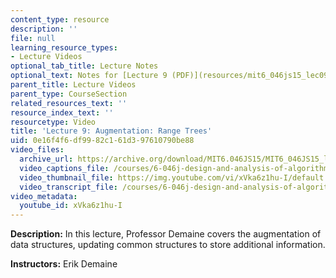 ```yaml
---
content_type: resource
description: ''
file: null
learning_resource_types:
- Lecture Videos
optional_tab_title: Lecture Notes
optional_text: Notes for [Lecture 9 (PDF)](resources/mit6_046js15_lec09) are available.
parent_title: Lecture Videos
parent_type: CourseSection
related_resources_text: ''
resource_index_text: ''
resourcetype: Video
title: 'Lecture 9: Augmentation: Range Trees'
uid: 0e16f4f6-df99-82c1-61d3-97610790be88
video_files:
  archive_url: https://archive.org/download/MIT6.046JS15/MIT6_046JS15_lec09_300k.mp4
  video_captions_file: /courses/6-046j-design-and-analysis-of-algorithms-spring-2015/45f27f0ddc5955e79f3cbfe9e2ee0fa5_xVka6z1hu-I.vtt
  video_thumbnail_file: https://img.youtube.com/vi/xVka6z1hu-I/default.jpg
  video_transcript_file: /courses/6-046j-design-and-analysis-of-algorithms-spring-2015/043caded851c2927fa3cf3bf3957e4e3_xVka6z1hu-I.pdf
video_metadata:
  youtube_id: xVka6z1hu-I
---
```


**Description:** In this lecture, Professor Demaine covers the augmentation of data structures, updating common structures to store additional information.

**Instructors:** Erik Demaine